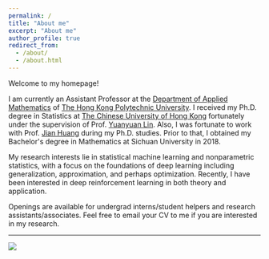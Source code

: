 ```yaml
---
permalink: /
title: "About me"
excerpt: "About me"
author_profile: true
redirect_from: 
  - /about/
  - /about.html
---
```


Welcome to my homepage! 

I am currently an Assistant Professor at the [Department of Applied Mathematics](https://www.polyu.edu.hk/ama/) of [The Hong Kong Polytechnic University](https://www.polyu.edu.hk/). I received my Ph.D. degree in Statistics at [The Chinese University of Hong Kong](https://www.cuhk.edu.hk/english/index.html) fortunately under the supervision of Prof. [Yuanyuan Lin](https://www.sta.cuhk.edu.hk/peoples/ylin/). Also, I was fortunate to work with Prof. [Jian Huang](https://www.polyu.edu.hk/ama/people/academic-staff/prof-huang-jian/) during my Ph.D. studies. Prior to that, I obtained my Bachelor's degree in Mathematics at Sichuan University in 2018.

My research interests lie in statistical machine learning and nonparametric statistics, with a focus on the foundations of deep learning including generalization, approximation, and perhaps optimization. Recently, I have been interested in deep reinforcement learning in both theory and application.

Openings are available for undergrad interns/student helpers and research assistants/associates. Feel free to email your CV to me if you are interested in my research. 



---
<a href='https://clustrmaps.com/site/1bqss'  title='Visit tracker'><img src='//clustrmaps.com/map_v2.png?cl=d3a50e&w=a&t=tt&d=GsvWNzRl5r8DoRdWKfjOWXDZrRGYfPHdhtlcaHLoIoc&co=ffffff&ct=808080'/></a>
